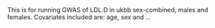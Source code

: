This is for running GWAS of LDL.D in ukbb sex-combined, males and females.
Covariates included are: age, sex and ...

